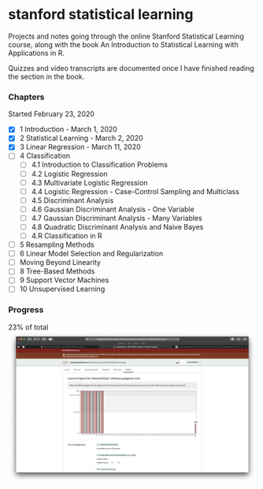 # stanford statistical learning
Projects and notes going through the online Stanford Statistical Learning course,
along with the book An Introduction to Statistical Learning with Applications in R. 

Quizzes and video transcripts are documented once I have finished reading the section
in the book.

### Chapters
Started February 23, 2020 
- [x] 1 Introduction - March 1, 2020
- [x] 2 Statistical Learning - March 2, 2020
- [x] 3 Linear Regression - March 11, 2020 
- [ ] 4 Classification
  - [ ] 4.1 Introduction to Classification Problems 
  - [ ] 4.2 Logistic Regression 
  - [ ] 4.3 Multivariate Logistic Regression
  - [ ] 4.4 Logistic Regression - Case-Control Sampling and Multiclass
  - [ ] 4.5 Discriminant Analysis
  - [ ] 4.6 Gaussian Discriminant Analysis - One Variable
  - [ ] 4.7 Gaussian Discriminant Analysis - Many Variables
  - [ ] 4.8 Quadratic Discriminant Analysis and Naive Bayes
  - [ ] 4.R Classification in R
- [ ] 5 Resampling Methods 
- [ ] 6 Linear Model Selection and Regularization
- [ ] Moving Beyond Linearity 
- [ ] 8 Tree-Based Methods
- [ ] 9 Support Vector Machines
- [ ] 10 Unsupervised Learning

### Progress
23% of total
![](online-course-progress.png)